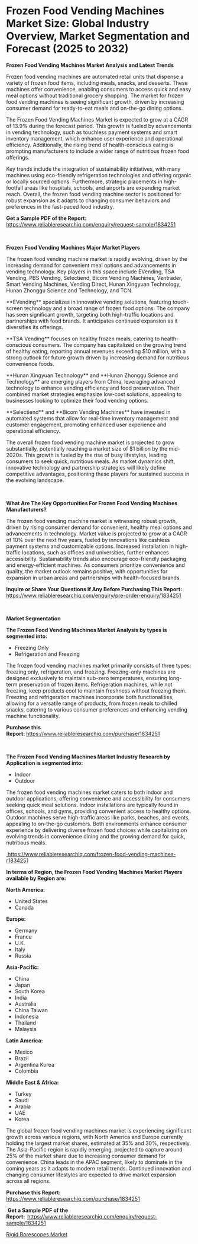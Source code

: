 <p><h1>Frozen Food Vending Machines Market Size: Global Industry Overview, Market Segmentation and Forecast (2025 to 2032)</h1></p><p><strong>Frozen Food Vending Machines Market Analysis and Latest Trends</strong></p>
<p><p>Frozen food vending machines are automated retail units that dispense a variety of frozen food items, including meals, snacks, and desserts. These machines offer convenience, enabling consumers to access quick and easy meal options without traditional grocery shopping. The market for frozen food vending machines is seeing significant growth, driven by increasing consumer demand for ready-to-eat meals and on-the-go dining options. </p><p>The Frozen Food Vending Machines Market is expected to grow at a CAGR of 13.9% during the forecast period. This growth is fueled by advancements in vending technology, such as touchless payment systems and smart inventory management, which enhance user experience and operational efficiency. Additionally, the rising trend of health-conscious eating is prompting manufacturers to include a wider range of nutritious frozen food offerings. </p><p>Key trends include the integration of sustainability initiatives, with many machines using eco-friendly refrigeration technologies and offering organic or locally sourced options. Furthermore, strategic placements in high-footfall areas like hospitals, schools, and airports are expanding market reach. Overall, the frozen food vending machine sector is positioned for robust expansion as it adapts to changing consumer behaviors and preferences in the fast-paced food industry.</p></p>
<p><strong>Get a Sample PDF of the Report:&nbsp;</strong> <a href="https://www.reliableresearchiq.com/enquiry/request-sample/1834251?utm_campaign=2396&utm_medium=2&utm_source=Github&utm_content=ia&utm_term=19022025&utm_id=frozen-food-vending-machines">https://www.reliableresearchiq.com/enquiry/request-sample/1834251</a></p>
<p>&nbsp;</p>
<p><strong>Frozen Food Vending Machines Major Market Players</strong></p>
<p><p>The frozen food vending machine market is rapidly evolving, driven by the increasing demand for convenient meal options and advancements in vending technology. Key players in this space include EVending, TSA Vending, PBS Vending, Selectiend, Bicom Vending Machines, Ventrader, Smart Vending Machines, Vending Direct, Hunan Xingyuan Technology, Hunan Zhonggu Science and Technology, and TCN.</p><p>**EVending** specializes in innovative vending solutions, featuring touch-screen technology and a broad range of frozen food options. The company has seen significant growth, targeting both high-traffic locations and partnerships with food brands. It anticipates continued expansion as it diversifies its offerings.</p><p>**TSA Vending** focuses on healthy frozen meals, catering to health-conscious consumers. The company has capitalized on the growing trend of healthy eating, reporting annual revenues exceeding $10 million, with a strong outlook for future growth driven by increasing demand for nutritious convenience foods.</p><p>**Hunan Xingyuan Technology** and **Hunan Zhonggu Science and Technology** are emerging players from China, leveraging advanced technology to enhance vending efficiency and food preservation. Their combined market strategies emphasize low-cost solutions, appealing to businesses looking to optimize their food vending options.</p><p>**Selectiend** and **Bicom Vending Machines** have invested in automated systems that allow for real-time inventory management and customer engagement, promoting enhanced user experience and operational efficiency.</p><p>The overall frozen food vending machine market is projected to grow substantially, potentially reaching a market size of $1 billion by the mid-2020s. This growth is fueled by the rise of busy lifestyles, leading consumers to seek quick, nutritious meals. As market dynamics shift, innovative technology and partnership strategies will likely define competitive advantages, positioning these players for sustained success in the evolving landscape.</p></p>
<p>&nbsp;</p>
<p><strong>What Are The Key Opportunities For Frozen Food Vending Machines Manufacturers?</strong></p>
<p><p>The frozen food vending machine market is witnessing robust growth, driven by rising consumer demand for convenient, healthy meal options and advancements in technology. Market value is projected to grow at a CAGR of 10% over the next five years, fueled by innovations like cashless payment systems and customizable options. Increased installation in high-traffic locations, such as offices and universities, further enhances accessibility. Sustainability trends also encourage eco-friendly packaging and energy-efficient machines. As consumers prioritize convenience and quality, the market outlook remains positive, with opportunities for expansion in urban areas and partnerships with health-focused brands.</p></p>
<p><strong>Inquire or Share Your Questions If Any Before Purchasing This Report:</strong> <a href="https://www.reliableresearchiq.com/enquiry/pre-order-enquiry/1834251?utm_campaign=2396&utm_medium=2&utm_source=Github&utm_content=ia&utm_term=19022025&utm_id=frozen-food-vending-machines">https://www.reliableresearchiq.com/enquiry/pre-order-enquiry/1834251</a></p>
<p>&nbsp;</p>
<p><strong>Market Segmentation</strong></p>
<p><strong>The Frozen Food Vending Machines Market Analysis by types is segmented into:</strong></p>
<p><ul><li>Freezing Only</li><li>Refrigeration and Freezing</li></ul></p>
<p><p>The frozen food vending machines market primarily consists of three types: freezing only, refrigeration, and freezing. Freezing-only machines are designed exclusively to maintain sub-zero temperatures, ensuring long-term preservation of frozen items. Refrigeration machines, while not freezing, keep products cool to maintain freshness without freezing them. Freezing and refrigeration machines incorporate both functionalities, allowing for a versatile range of products, from frozen meals to chilled snacks, catering to various consumer preferences and enhancing vending machine functionality.</p></p>
<p><strong>Purchase this Report:&nbsp;</strong><a href="https://www.reliableresearchiq.com/purchase/1834251?utm_campaign=2396&utm_medium=2&utm_source=Github&utm_content=ia&utm_term=19022025&utm_id=frozen-food-vending-machines">https://www.reliableresearchiq.com/purchase/1834251</a></p>
<p>&nbsp;</p>
<p><strong>The Frozen Food Vending Machines Market Industry Research by Application is segmented into:</strong></p>
<p><ul><li>Indoor</li><li>Outdoor</li></ul></p>
<p><p>The frozen food vending machines market caters to both indoor and outdoor applications, offering convenience and accessibility for consumers seeking quick meal solutions. Indoor installations are typically found in offices, schools, and gyms, providing convenient access to healthy options. Outdoor machines serve high-traffic areas like parks, beaches, and events, appealing to on-the-go customers. Both environments enhance consumer experience by delivering diverse frozen food choices while capitalizing on evolving trends in convenience dining and the growing demand for quick, nutritious meals.</p></p>
<p><a href="https://www.reliableresearchiq.com/frozen-food-vending-machines-r1834251?utm_campaign=2396&utm_medium=2&utm_source=Github&utm_content=ia&utm_term=19022025&utm_id=frozen-food-vending-machines">&nbsp;https://www.reliableresearchiq.com/frozen-food-vending-machines-r1834251</a></p>
<p><strong>In terms of Region, the Frozen Food Vending Machines Market Players available by Region are:</strong></p>
<p>
    <p> <strong> North America: </strong>
        <ul>
            <li>United States</li>
            <li>Canada</li>
        </ul>
        </p> 
    <p> <strong> Europe: </strong>
        <ul>
            <li>Germany</li>
            <li>France</li>
            <li>U.K.</li>
            <li>Italy</li>
            <li>Russia</li>
        </ul>
        </p> 
    <p> <strong> Asia-Pacific: </strong>
        <ul>
            <li>China</li>
            <li>Japan</li>
            <li>South Korea</li>
            <li>India</li>
            <li>Australia</li>
            <li>China Taiwan</li>
            <li>Indonesia</li>
            <li>Thailand</li>
            <li>Malaysia</li>
        </ul>
        </p> 
    <p> <strong> Latin America: </strong>
        <ul>
            <li>Mexico</li>
            <li>Brazil</li>
            <li>Argentina Korea</li>
            <li>Colombia</li>
        </ul>
        </p> 
    <p> <strong> Middle East & Africa: </strong>
        <ul>
            <li>Turkey</li>
            <li>Saudi</li>
            <li>Arabia</li>
            <li>UAE</li>
            <li>Korea</li>
        </ul>
    </p>
    </p>
<p><p>The global frozen food vending machines market is experiencing significant growth across various regions, with North America and Europe currently holding the largest market shares, estimated at 35% and 30%, respectively. The Asia-Pacific region is rapidly emerging, projected to capture around 25% of the market share due to increasing consumer demand for convenience. China leads in the APAC segment, likely to dominate in the coming years as it adapts to modern retail trends. Continued innovation and changing consumer lifestyles are expected to drive market expansion across all regions.</p></p>
<p><strong>Purchase this Report: </strong><a href="https://www.reliableresearchiq.com/purchase/1834251?utm_campaign=2396&utm_medium=2&utm_source=Github&utm_content=ia&utm_term=19022025&utm_id=frozen-food-vending-machines">https://www.reliableresearchiq.com/purchase/1834251</a></p>
<p>&nbsp;<strong>Get a Sample PDF of the Report:&nbsp;&nbsp;</strong><a href="https://www.reliableresearchiq.com/enquiry/request-sample/1834251?utm_campaign=2396&utm_medium=2&utm_source=Github&utm_content=ia&utm_term=19022025&utm_id=frozen-food-vending-machines">https://www.reliableresearchiq.com/enquiry/request-sample/1834251</a></p>
<p><strong></strong></p>
<p><p><a href="https://github.com/bolalfredia7777/Market-Research-Report-List-1/blob/main/rigid-borescopes-market.md?utm_campaign=2396&utm_medium=2&utm_source=Github&utm_content=ia&utm_term=19022025&utm_id=frozen-food-vending-machines">Rigid Borescopes Market</a></p></p>